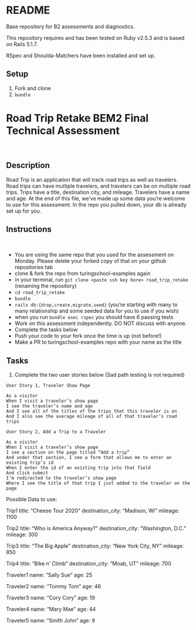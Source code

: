 # README

Base repository for B2 assessments and diagnostics.

This repository requires and has been tested on Ruby v2.5.3 and is based on Rails 5.1.7.

RSpec and Shoulda-Matchers have been installed and set up.


## Setup

1. Fork and clone
2. `bundle`

# Road Trip Retake BEM2 Final Technical Assessment 
​
## Description
Road Trip is an application that will track road trips as well as travelers. Road trips can have multiple travelers, and travelers can be on multiple road trips. Trips have a title, destination city, and mileage. Travelers have a name and age. At the end of this file, we’ve made up some data you’re welcome to use for this assessment. In the repo you pulled down, your db is already set up for you.
​
## Instructions
​
* You are using the same repo that you used for the assessment on Monday. Please delete your forked copy of that on your github repositories tab
* clone & fork the repo from turingschool-examples again
* in your terminal, run `git clone <paste ssh key here> road_trip_retake` (renaming the repository)
* `cd road_trip_retake`
* `bundle`
* `rails db:{drop,create,migrate,seed}` (you’re starting with many to many relationship and some seeded data for you to use if you wish)
* when you run `bundle exec rspec` you should have 6 passing tests
* Work on this assessment independently. DO NOT discuss with anyone.
* Complete the tasks below
* Push your code to your fork once the time is up (not before!)
* Make a PR to turingschool-examples repo with your name as the title
​
## Tasks
1. Complete the two user stories below (Sad path testing is not required)
​
​
```
User Story 1, Traveler Show Page
​
As a visitor
When I visit a traveler’s show page
I see the traveler’s name and age
And I see all of the titles of the trips that this traveler is on
And I also see the average mileage of all of that traveler’s road trips
```
 
 
```
User Story 2, Add a Trip to a Traveler
​
As a visitor
When I visit a traveler’s show page
I see a section on the page titled “Add a trip”
And under that section, I see a form that allows me to enter an existing trip’s id
When I enter the id of an existing trip into that field
And click submit
I’m redirected to the traveler’s show page
Where I see the title of that trip I just added to the traveler on the page
```
 
Possible Data to use: 
 
Trip1
title: “Cheese Tour 2020”
destination_city: “Madison, WI”
mileage: 1100
 
Trip2
title: “Who is America Anyway?”
destination_city: “Washington, D.C.”
mileage: 300
 
Trip3
title: “The Big Apple”
destination_city: “New York City, NY”
mileage: 850
 
Trip4
title: “Bike n’ Climb”
destination_city: “Moab, UT”
mileage: 700
 
Traveler1
name: “Sally Sue”
age: 25
 
Traveler2 
name: “Tommy Tom”
age: 46
 
Traveler3
name: “Cory Cory”
age: 19
 
Traveler4
name: “Mary Mae”
age: 44
 
Traveler5
name: “Smith John”
age: 9